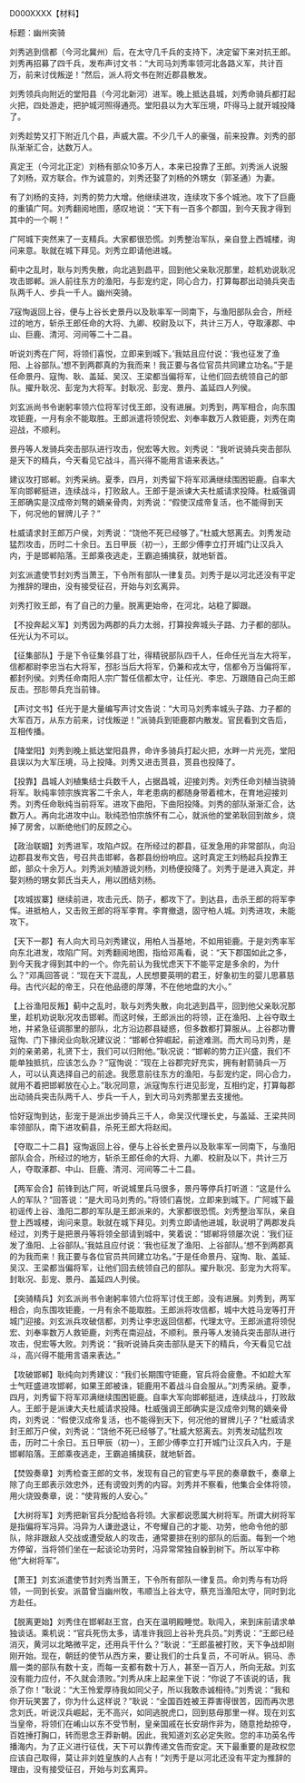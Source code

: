 D000XXXX【材料】

标题：幽州突骑

刘秀逃到信都（今河北冀州）后，在太守几千兵的支持下，决定留下来对抗王郎。刘秀再招募了四千兵，发布声讨文书：“大司马刘秀率领河北各路义军，共计百万，前来讨伐叛逆！”然后，派人将文书在附近郡县散发。

刘秀领兵向附近的堂阳县（今河北新河）进军。晚上抵达县城，刘秀命骑兵都打起火把，四处游走，把护城河照得通亮。堂阳县以为大军压境，吓得马上就开城投降了。

刘秀趁势又打下附近几个县，声威大震。不少几千人的豪强，前来投靠。刘秀的部队渐渐汇合，达数万人。

真定王（今河北正定）刘杨有部众10多万人，本来已投靠了王郎。刘秀派人说服了刘杨，双方联合。作为诚意的，刘秀还娶了刘杨的外甥女（郭圣通）为妻。

有了刘杨的支持，刘秀的势力大增。他继续进攻，连续攻下多个城池。攻下了巨鹿的重镇广阿。刘秀翻阅地图，感叹地说：“天下有一百多个郡国，到今天我才得到其中的一个啊！”

广阿城下突然来了一支精兵。大家都很恐慌。刘秀整治军队，亲自登上西城楼，询问来意。耿就在城下拜见。刘秀立即请他进城。

蓟中之乱时，耿与刘秀失散，向北逃到昌平，回到他父亲耿况那里，趁机劝说耿况攻击邯郸。派人前往东方的渔阳，与彭宠约定，同心合力，打算每郡出动骑兵突击队两千人、步兵一千人。幽州突骑。

7寇恂返回上谷，便与上谷长史景丹以及耿率军一同南下，与渔阳部队会合，所经过的地方，斩杀王郎任命的大将、九卿、校尉及以下，共计三万人，夺取涿郡、中山、巨鹿、清河、河间等二十二县。

听说刘秀在广阿，将领们喜悦，立即来到城下。’我姑且应付说：‘我也征发了渔阳、上谷部队。’想不到两郡真的为我而来！我正要与各位官员共同建立功名。”于是任命景丹、寇恂、耿、盖延、吴汉、王梁都当偏将军，让他们回去统领自己的部队。擢升耿况、彭宠为大将军。封耿况、彭宠、景丹、盖延四人列侯。



刘玄派尚书令谢躬率领六位将军讨伐王郎，没有进展。刘秀到，两军相合，向东围攻钜鹿，一月有余不能取胜。王郎派遣将领倪宏、刘奉率数万人救钜鹿，刘秀在南迎战，不顺利。

景丹等人发骑兵突击部队进行攻击，倪宏等大败。刘秀说：“我听说骑兵突击部队是天下的精兵，今天看见它战斗，高兴得不能用言语来表达。”

建议攻打邯郸。刘秀采纳。夏季，四月，刘秀留下将军邓满继续围困钜鹿。自率大军向邯郸挺进，连续战斗，打败敌人。王郎于是派谏大夫杜威请求投降。杜威强调王郎确实是汉成帝刘骜的嫡亲骨肉，刘秀说：“假使汉成帝复活，也不能得到天下，何况他的冒牌儿子？”

杜威请求封王郎万户侯，刘秀说：“饶他不死已经够了。”杜威大怒离去。刘秀发动猛烈攻击，历时二十余日。五日甲辰（初一），王郎少傅李立打开城门让汉兵入内，于是邯郸陷落。王郎乘夜逃走，王霸追捕擒获，就地斩首。

刘玄派遣使节封刘秀当萧王，下令所有部队一律复员。刘秀于是以河北还没有平定为推辞的理由，没有接受征召，开始与刘玄离异。

刘秀打败王郎，有了自己的力量。脱离更始帝，在河北，站稳了脚跟。







【不投奔起义军】刘秀因为两郡的兵力太弱，打算投奔城头子路、力子都的部队。任光认为不可以。

【征集部队】于是下令征集邻县丁壮，得精锐部队四千人，任命任光当左大将军，信都都尉李忠当右大将军，邳肜当后大将军，仍兼和戎太守，信都令万当偏将军，都封列侯。刘秀任命南阳人宗广暂任信都太守，让任光、李忠、万跟随自己向王郎反击。邳肜带兵充当前锋。

【声讨文书】任光于是大量编写声讨文告说：“大司马刘秀率城头子路、力子都的大军百万，从东方前来，讨伐叛逆！”派骑兵到钜鹿郡内散发。官民看到文告后，互相传播。

【降堂阳】刘秀到晚上抵达堂阳县界，命许多骑兵打起火把，水畔一片光亮，堂阳县误以为大军压境，马上投降。刘秀又进击贳县，贳县也投降了。

【投靠】昌城人刘植集结士兵数千人，占据昌城，迎接刘秀。刘秀任命刘植当骁骑将军。耿纯率领宗族宾客二千余人，年老患病的都随身带着棺木，在育地迎接刘秀。刘秀任命耿纯当前将军。进攻下曲阳，下曲阳投降。刘秀的部队渐渐汇合，达数万人。再向北进攻中山。耿纯恐怕宗族怀有二心，就派他的堂弟耿回到故乡，烧掉了房舍，以断绝他们的反顾之心。

【政治联姻】刘秀进军，攻陷卢奴。在所经过的郡县，征发急用的非常部队，向沿边郡县发布文告，号召共击邯郸，各郡县纷纷响应。这时真定王刘杨起兵投靠王郎，部众十余万人。刘秀派刘植游说刘杨，刘杨便投降了。刘秀于是进入真定，并娶刘杨的甥女郭氏当夫人，用以团结刘杨。

【攻城拔寨】继续前进，攻击元氏、防子，都攻下了。到达县，击杀王郎的将军李恽。进抵柏人，又击败王郎的将军李育。李育撤退，固守柏人城。刘秀进攻，未能攻下。

【天下一郡】有人向大司马刘秀建议，用柏人当基地，不如用钜鹿。于是刘秀率军向东北进发，攻陷广阿。刘秀翻阅地图，指给邓禹看，说：“天下郡国如此之多，到今天我才得到其中的一个。你先前认为我忧虑天下不能平定是多余的，为什么？”邓禹回答说：“现在天下混乱，人民想要英明的君王，好象初生的婴儿思慕慈母。古代兴起的帝王，只在他品德的厚薄，不在他地盘的大小。”

【上谷渔阳反叛】蓟中之乱时，耿与刘秀失散，向北逃到昌平，回到他父亲耿况那里，趁机劝说耿况攻击邯郸。而这时候，王郎派出的将领，正在渔阳、上谷夺取土地，并紧急征调那里的部队，北方沿边郡县疑惑，但多数都打算服从。上谷郡功曹寇恂、门下掾闵业向耿况建议说：“邯郸仓猝崛起，前途难测。而大司马刘秀，是刘的亲弟弟，礼贤下士，我们可以归附他。”耿况说：“邯郸的势力正兴盛，我们不能单独抵抗，应该怎么办？”寇恂说：“现在上谷郡完好充实，拥有射箭骑兵一万人，可以认真选择自己的前途。我愿意前往东方的渔阳，与彭宠约定，同心合力，就用不着把邯郸放在心上。”耿况同意，派寇恂东行进见彭宠，互相约定，打算每郡出动骑兵突击队两千人、步兵一千人，到大司马刘秀那里去支援他。

恰好寇恂到达，彭宠于是派出步骑兵三千人，命吴汉代理长史，与盖延、王梁共同率领部队，南下进攻蓟县，杀死王郎大将赵闳。

【夺取二十二县】寇恂返回上谷，便与上谷长史景丹以及耿率军一同南下，与渔阳部队会合，所经过的地方，斩杀王郎任命的大将、九卿、校尉及以下，共计三万人，夺取涿郡、中山、巨鹿、清河、河间等二十二县。

【两军会合】前锋到达广阿，听说城里兵马很多，景丹等停兵打听道：“这是什么人的军队？”回答说：“是大司马刘秀的。”将领们喜悦，立即来到城下。广阿城下最初谣传上谷、渔阳二郡的军队是王郎派来的，大家都很恐慌。刘秀整治军队，亲自登上西城楼，询问来意。耿就在城下拜见。刘秀立即请他进城，耿说明了两郡发兵经过，刘秀于是把景丹等将领全部请到城中，笑着说：“邯郸将领屡次说：‘我们征发了渔阳、上谷部队。’我姑且应付说：‘我也征发了渔阳、上谷部队。’想不到两郡真的为我而来！我正要与各位官员共同建立功名。”于是任命景丹、寇恂、耿、盖延、吴汉、王梁都当偏将军，让他们回去统领自己的部队。擢升耿况、彭宠为大将军。封耿况、彭宠、景丹、盖延四人列侯。

【突骑精兵】刘玄派尚书令谢躬率领六位将军讨伐王郎，没有进展。刘秀到，两军相合，向东围攻钜鹿，一月有余不能取胜。王郎派将攻信都，城中大姓马宠等打开城门迎接。刘玄派兵攻破信都，刘秀让李忠返回信都，代理太守。王郎派遣将领倪宏、刘奉率数万人救钜鹿，刘秀在南迎战，不顺利。景丹等人发骑兵突击部队进行攻击，倪宏等大败。刘秀说：“我听说骑兵突击部队是天下的精兵，今天看见它战斗，高兴得不能用言语来表达。”

【攻破邯郸】耿纯向刘秀建议：“我们长期围守钜鹿，官兵将会疲惫。不如趁大军士气旺盛进攻邯郸，如果王郎被诛，钜鹿用不着战斗自会服从。”刘秀采纳。夏季，四月，刘秀留下将军邓满继续围困钜鹿。自率大军向邯郸挺进，连续战斗，打败敌人。王郎于是派谏大夫杜威请求投降。杜威强调王郎确实是汉成帝刘骜的嫡亲骨肉，刘秀说：“假使汉成帝复活，也不能得到天下，何况他的冒牌儿子？”杜威请求封王郎万户侯，刘秀说：“饶他不死已经够了。”杜威大怒离去。刘秀发动猛烈攻击，历时二十余日。五日甲辰（初一），王郎少傅李立打开城门让汉兵入内，于是邯郸陷落。王郎乘夜逃走，王霸追捕擒获，就地斩首。



【焚毁奏章】刘秀检查王郎的文书，发现有自己的官吏与平民的奏章数千，奏章上除了向王郎表示效忠外，还有谤毁刘秀的内容。刘秀并不察看，他集合全体将领，用火烧毁奏章，说：“使背叛的人安心。”

【大树将军】刘秀把新官兵分配给各将领。大家都说愿属大树将军。所谓大树将军是指偏将军冯异。冯异为人谦逊退让，不夸耀自己的才能、功劳，他命令他的部队，除非跟敌人交战或遭受敌人的攻击，通常要排在别的部队的后面。每到一个地方停留，当将领们坐在一起谈论功劳时，冯异常常独自躲到树下。所以军中称他“大树将军”。

【萧王】刘玄派遣使节封刘秀当萧王，下令所有部队一律复员。命刘秀与有功将领，一同到长安。派苗曾当幽州牧，韦顺当上谷太守，蔡充当渔阳太守，同时到北方赴任。

【脱离更始】刘秀住在邯郸赵王宫，白天在温明殿睡觉。耿闯入，来到床前请求单独谈话。乘机说：“官兵死伤太多，请准许我回上谷补充兵员。”刘秀说：“王郎已经消灭，黄河以北略微平定，还用兵干什么？”耿说：“王郎虽被打败，天下争战却刚刚开始。现在，朝廷的使节从西方来，要让我们的士兵复员，不可听从。铜马、赤眉一类的部队有数十支，而每一支都有数十万人，甚至一百万人，所向无敌。刘玄没有能力应付，不久就会溃败。”刘秀从床上起来坐下说：“你说了不该说的话，我杀了你！”耿说：“大王怜爱厚待我如同父子，所以我敢赤诚相待。”刘秀说：“我和你开玩笑罢了，你为什么这样说？”耿说：“全国百姓被王莽害得很苦，因而再次思念刘氏，听说汉兵崛起，无不高兴，如同逃脱虎口，回到慈母那里一样。现在刘玄当皇帝，将领们在崤山以东不受节制，皇亲国戚在长安胡作非为，随意抢劫掠夺，百姓捶打胸口，转而思念王莽新朝。因此，我知道刘玄必定失败。您的丰功英名传播海内，为了正义进行征伐，天下可以靠传递文告而安定。天下最重要的是政权您应该自己取得，莫让非刘姓皇族的人占有！”刘秀于是以河北还没有平定为推辞的理由，没有接受征召，开始与刘玄离异。